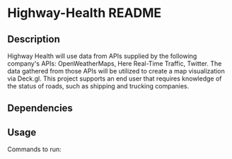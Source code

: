 ﻿# Highway-Health README

## Description

Highway Health will use data from APIs supplied by the following company's APIs: OpenWeatherMaps, Here Real-Time Traffic, Twitter. The data gathered from those APIs will be utilized to create a map visualization via Deck.gl. This project supports an end user that requires knowledge of the status of roads, such as shipping and trucking companies. 

## Dependencies


## Usage

Commands to run:
